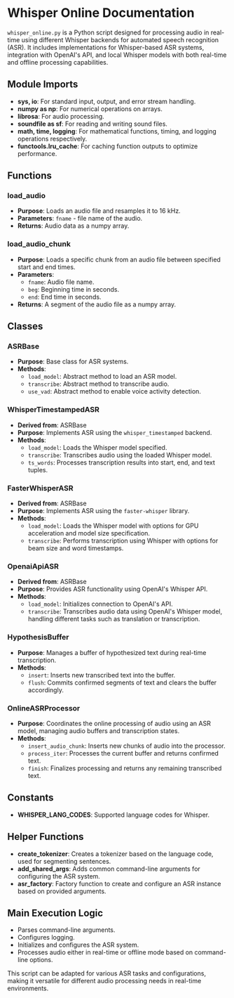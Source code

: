 # Whisper Online Documentation

`whisper_online.py` is a Python script designed for processing audio in real-time using different Whisper backends for automated speech recognition (ASR). It includes implementations for Whisper-based ASR systems, integration with OpenAI's API, and local Whisper models with both real-time and offline processing capabilities.

## Module Imports

- **sys, io**: For standard input, output, and error stream handling.
- **numpy as np**: For numerical operations on arrays.
- **librosa**: For audio processing.
- **soundfile as sf**: For reading and writing sound files.
- **math, time, logging**: For mathematical functions, timing, and logging operations respectively.
- **functools.lru_cache**: For caching function outputs to optimize performance.

## Functions

### load_audio

- **Purpose**: Loads an audio file and resamples it to 16 kHz.
- **Parameters**: `fname` - file name of the audio.
- **Returns**: Audio data as a numpy array.

### load_audio_chunk

- **Purpose**: Loads a specific chunk from an audio file between specified start and end times.
- **Parameters**:
  - `fname`: Audio file name.
  - `beg`: Beginning time in seconds.
  - `end`: End time in seconds.
- **Returns**: A segment of the audio file as a numpy array.

## Classes

### ASRBase

- **Purpose**: Base class for ASR systems.
- **Methods**:
  - `load_model`: Abstract method to load an ASR model.
  - `transcribe`: Abstract method to transcribe audio.
  - `use_vad`: Abstract method to enable voice activity detection.

### WhisperTimestampedASR

- **Derived from**: ASRBase
- **Purpose**: Implements ASR using the `whisper_timestamped` backend.
- **Methods**:
  - `load_model`: Loads the Whisper model specified.
  - `transcribe`: Transcribes audio using the loaded Whisper model.
  - `ts_words`: Processes transcription results into start, end, and text tuples.

### FasterWhisperASR

- **Derived from**: ASRBase
- **Purpose**: Implements ASR using the `faster-whisper` library.
- **Methods**:
  - `load_model`: Loads the Whisper model with options for GPU acceleration and model size specification.
  - `transcribe`: Performs transcription using Whisper with options for beam size and word timestamps.

### OpenaiApiASR

- **Derived from**: ASRBase
- **Purpose**: Provides ASR functionality using OpenAI's Whisper API.
- **Methods**:
  - `load_model`: Initializes connection to OpenAI's API.
  - `transcribe`: Transcribes audio data using OpenAI's Whisper model, handling different tasks such as translation or transcription.

### HypothesisBuffer

- **Purpose**: Manages a buffer of hypothesized text during real-time transcription.
- **Methods**:
  - `insert`: Inserts new transcribed text into the buffer.
  - `flush`: Commits confirmed segments of text and clears the buffer accordingly.

### OnlineASRProcessor

- **Purpose**: Coordinates the online processing of audio using an ASR model, managing audio buffers and transcription states.
- **Methods**:
  - `insert_audio_chunk`: Inserts new chunks of audio into the processor.
  - `process_iter`: Processes the current buffer and returns confirmed text.
  - `finish`: Finalizes processing and returns any remaining transcribed text.

## Constants

- **WHISPER_LANG_CODES**: Supported language codes for Whisper.

## Helper Functions

- **create_tokenizer**: Creates a tokenizer based on the language code, used for segmenting sentences.
- **add_shared_args**: Adds common command-line arguments for configuring the ASR system.
- **asr_factory**: Factory function to create and configure an ASR instance based on provided arguments.

## Main Execution Logic

- Parses command-line arguments.
- Configures logging.
- Initializes and configures the ASR system.
- Processes audio either in real-time or offline mode based on command-line options.

This script can be adapted for various ASR tasks and configurations, making it versatile for different audio processing needs in real-time environments.
